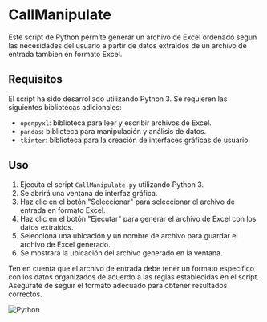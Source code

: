 <h1>CallManipulate</h1>

<p>Este script de Python permite generar un archivo de Excel ordenado segun las necesidades del usuario a partir de datos extraídos de un archivo de entrada tambien en formato Excel.</p>

<h2>Requisitos</h2>

<p>El script ha sido desarrollado utilizando Python 3. Se requieren las siguientes bibliotecas adicionales:</p>

<ul>
  <li><code>openpyxl</code>: biblioteca para leer y escribir archivos de Excel.</li>
  <li><code>pandas</code>: biblioteca para manipulación y análisis de datos.</li>
  <li><code>tkinter</code>: biblioteca para la creación de interfaces gráficas de usuario.</li>
</ul>

<h2>Uso</h2>

<ol>
  <li>Ejecuta el script <code>CallManipulate.py</code> utilizando Python 3.</li>
  <li>Se abrirá una ventana de interfaz gráfica.</li>
  <li>Haz clic en el botón "Seleccionar" para seleccionar el archivo de entrada en formato Excel.</li>
  <li>Haz clic en el botón "Ejecutar" para generar el archivo de Excel con los datos extraídos.</li>
  <li>Selecciona una ubicación y un nombre de archivo para guardar el archivo de Excel generado.</li>
  <li>Se mostrará la ubicación del archivo generado en la ventana.</li>
</ol>

<p>Ten en cuenta que el archivo de entrada debe tener un formato específico con los datos organizados de acuerdo a las reglas establecidas en el script. Asegúrate de seguir el formato adecuado para obtener resultados correctos.</p>

![Python](https://img.shields.io/badge/python-3670A0?style=for-the-badge&logo=python&logoColor=ffdd54)

